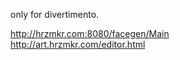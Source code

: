 only for divertimento.

http://hrzmkr.com:8080/facegen/Main<br>
http://art.hrzmkr.com/editor.html





